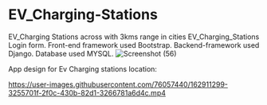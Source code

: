 # EV_Charging-Stations
EV_Charging Stations across with 3kms range in cities
EV_Charging_Stations Login form.
Front-end framework used Bootstrap.
Backend-framework used Django.
Database used MYSQL.
![Screenshot (56)](https://user-images.githubusercontent.com/76057440/160963606-1983f15a-10c6-42ac-a5f6-2e086191e99f.png)

App design for Ev Charging stations location:


https://user-images.githubusercontent.com/76057440/162911299-3255701f-2f0c-430b-82d1-3266781a6d4c.mp4


